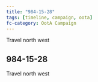 ```yaml
---
title: "984-15-28"
tags: [timeline, campaign, oota]
fc-category: OotA Campaign
---
```

<span class='ob-timelines'
	data-date='984-15-28-00'
	data-title='Campaign: NAGA Adventures'
	data-class='orange'> Travel north west </span>
## 984-15-28
Travel north west
